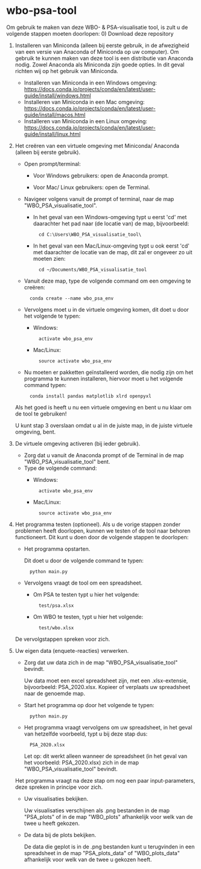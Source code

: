 # wbo-psa-tool
Om gebruik te maken van deze WBO- & PSA-visualisatie tool, is zult u de volgende stappen moeten doorlopen:
0) Download deze repository 

1) Installeren van Miniconda (alleen bij eerste gebruik, in de afwezigheid van een versie van Anaconda of Miniconda op uw computer).
	Om gebruik te kunnen maken van deze tool is een distributie van Anaconda nodig. Zowel Anaconda als Miniconda zijn goede opties. In dit geval richten wij op het gebruik van Miniconda.
	- Installeren van Miniconda in een Windows omgeving: https://docs.conda.io/projects/conda/en/latest/user-guide/install/windows.html
	- Installeren van Miniconda in een Mac omgeving: https://docs.conda.io/projects/conda/en/latest/user-guide/install/macos.html
	- Installeren van Miniconda in een Linux omgeving: https://docs.conda.io/projects/conda/en/latest/user-guide/install/linux.html
	
	
2) Het creëren van een virtuele omgeving met Miniconda/ Anaconda (alleen bij eerste gebruik).
	- Open prompt/terminal:
	
		- Voor Windows gebruikers: open de Anaconda prompt.
		
		- Voor Mac/ Linux gebruikers: open de Terminal.
	- Navigeer volgens vanuit de prompt of terminal, naar de map "WBO_PSA_visualisatie_tool".
		- In het geval van een Windows-omgeving typt u eerst 'cd' met daarachter het pad naar (de locatie van) de map, bijvoorbeeld: 
			
				cd C:\Users\WBO_PSA_visualisatie_tool\
		- In het geval van een Mac/Linux-omgeving typt u ook eerst 'cd' met daarachter de locatie van de map, dit zal er ongeveer zo uit moeten zien:
				
				cd ~/Documents/WBO_PSA_visualisatie_tool

	- Vanuit deze map, type de volgende command om een omgeving te creëren:
		
			conda create --name wbo_psa_env
	- Vervolgens moet u in de virtuele omgeving komen, dit doet u door het volgende te typen:
		- Windows:
				
				activate wbo_psa_env
		
		- Mac/Linux:
				
				source activate wbo_psa_env
				
	- Nu moeten er pakketten geïnstalleerd worden, die nodig zijn om het programma te kunnen installeren, hiervoor moet u het volgende command typen:
	
			conda install pandas matplotlib xlrd openpyxl
	
	Als het goed is heeft u nu een virtuele omgeving en bent u nu klaar om de tool te gebruiken! 
	
	U kunt stap 3 overslaan omdat u al in de juiste map, in de juiste virtuele omgeving, bent.


3) De virtuele omgeving activeren (bij ieder gebruik).
	- Zorg dat u vanuit de Anaconda prompt of de Terminal in de map "WBO_PSA_visualisatie_tool" bent.
	- Type de volgende command:
		- Windows:
				
				activate wbo_psa_env
		
		- Mac/Linux:
				
				source activate wbo_psa_env


4) Het programma testen (optioneel).
	Als u de vorige stappen zonder problemen heeft doorlopen, kunnen we testen of de tool naar behoren functioneert. Dit kunt u doen door de volgende stappen te doorlopen:
	- Het programma opstarten.
		
		Dit doet u door de volgende command te typen:
		
			python main.py
	- Vervolgens vraagt de tool om een spreadsheet. 
	
		- Om PSA te testen typt u hier het volgende:
		
				test/psa.xlsx
		
		- Om WBO te testen, typt u hier het volgende:
		
				test/wbo.xlsx
	
	De vervolgstappen spreken voor zich.


5) Uw eigen data (enquete-reacties) verwerken.
	- Zorg dat uw data zich in de map "WBO_PSA_visualisatie_tool" bevindt. 
		
		Uw data moet een excel spreadsheet zijn, met een .xlsx-extensie, bijvoorbeeld: PSA_2020.xlsx. Kopieer of verplaats uw spreadsheet naar de genoemde map.
	- Start het programma op door het volgende te typen: 
		
			python main.py
	- Het programma vraagt vervolgens om uw spreadsheet, in het geval van hetzelfde voorbeeld, typt u bij deze stap dus:
		
			PSA_2020.xlsx
		
		Let op: dit werkt alleen wanneer de spreadsheet (in het geval van het voorbeeld: PSA_2020.xlsx) zich in de map "WBO_PSA_visualisatie_tool" bevindt.
	
	Het programma vraagt na deze stap om nog een paar input-parameters, deze spreken in principe voor zich.
	- Uw visualisaties bekijken.
		
		Uw visualisaties verschijnen als .png bestanden in de map "PSA_plots" of in de map "WBO_plots" afhankelijk voor welk van de twee u heeft gekozen.
	- De data bij de plots bekijken.
		
		De data die geplot is in de .png bestanden kunt u terugvinden in een spreadsheet in de map "PSA_plots_data" of "WBO_plots_data" afhankelijk voor welk van de twee u gekozen heeft.

